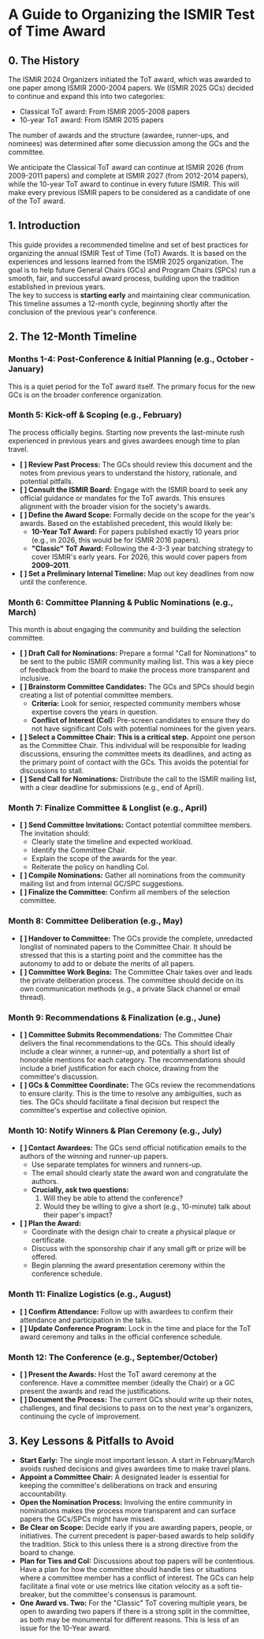 # **A Guide to Organizing the ISMIR Test of Time Award**

## **0\. The History**
The ISMIR 2024 Organizers initiated the ToT award, which was awarded to one paper among ISMIR 2000-2004 papers. We (ISMIR 2025 GCs) decided to continue and expand this into two categories:

 - Classical ToT award: From ISMIR 2005-2008 papers
 - 10-year ToT award: From ISMIR 2015 papers

The number of awards and the structure (awardee, runner-ups, and nominees) was determined after some diecussion among the GCs and the committee.

We anticipate the Classical ToT award can continue at ISMIR 2026 (from 2009-2011 papers) and complete at ISMIR 2027 (from 2012-2014 papers), while the 10-year ToT award to continue in every future ISMIR. This will make every previous ISMIR papers to be considered as a candidate of one of the ToT award. 

## **1\. Introduction**

This guide provides a recommended timeline and set of best practices for organizing the annual ISMIR Test of Time (ToT) Awards. It is based on the experiences and lessons learned from the ISMIR 2025 organization. The goal is to help future General Chairs (GCs) and Program Chairs (SPCs) run a smooth, fair, and successful award process, building upon the tradition established in previous years.  
The key to success is **starting early** and maintaining clear communication. This timeline assumes a 12-month cycle, beginning shortly after the conclusion of the previous year's conference.

## **2\. The 12-Month Timeline**

### **Months 1-4: Post-Conference & Initial Planning (e.g., October \- January)**

This is a quiet period for the ToT award itself. The primary focus for the new GCs is on the broader conference organization.

### **Month 5: Kick-off & Scoping (e.g., February)**

The process officially begins. Starting now prevents the last-minute rush experienced in previous years and gives awardees enough time to plan travel.

* **\[ \] Review Past Process:** The GCs should review this document and the notes from previous years to understand the history, rationale, and potential pitfalls.  
* **\[ \] Consult the ISMIR Board:** Engage with the ISMIR board to seek any official guidance or mandates for the ToT awards. This ensures alignment with the broader vision for the society's awards.  
* **\[ \] Define the Award Scope:** Formally decide on the scope for the year's awards. Based on the established precedent, this would likely be:  
  * **10-Year ToT Award:** For papers published exactly 10 years prior (e.g., in 2026, this would be for ISMIR 2016 papers).  
  * **"Classic" ToT Award:** Following the 4-3-3 year batching strategy to cover ISMIR's early years. For 2026, this would cover papers from **2009–2011**.  
* **\[ \] Set a Preliminary Internal Timeline:** Map out key deadlines from now until the conference.

### **Month 6: Committee Planning & Public Nominations (e.g., March)**

This month is about engaging the community and building the selection committee.

* **\[ \] Draft Call for Nominations:** Prepare a formal "Call for Nominations" to be sent to the public ISMIR community mailing list. This was a key piece of feedback from the board to make the process more transparent and inclusive.  
* **\[ \] Brainstorm Committee Candidates:** The GCs and SPCs should begin creating a list of potential committee members.  
  * **Criteria:** Look for senior, respected community members whose expertise covers the years in question.  
  * **Conflict of Interest (CoI):** Pre-screen candidates to ensure they do not have significant CoIs with potential nominees for the given years.  
* **\[ \] Select a Committee Chair:** **This is a critical step.** Appoint one person as the Committee Chair. This individual will be responsible for leading discussions, ensuring the committee meets its deadlines, and acting as the primary point of contact with the GCs. This avoids the potential for discussions to stall.  
* **\[ \] Send Call for Nominations:** Distribute the call to the ISMIR mailing list, with a clear deadline for submissions (e.g., end of April).

### **Month 7: Finalize Committee & Longlist (e.g., April)**

* **\[ \] Send Committee Invitations:** Contact potential committee members. The invitation should:  
  * Clearly state the timeline and expected workload.  
  * Identify the Committee Chair.  
  * Explain the scope of the awards for the year.  
  * Reiterate the policy on handling CoI.  
* **\[ \] Compile Nominations:** Gather all nominations from the community mailing list and from internal GC/SPC suggestions.  
* **\[ \] Finalize the Committee:** Confirm all members of the selection committee.

### **Month 8: Committee Deliberation (e.g., May)**

* **\[ \] Handover to Committee:** The GCs provide the complete, unredacted longlist of nominated papers to the Committee Chair. It should be stressed that this is a starting point and the committee has the autonomy to add to or debate the merits of all papers.  
* **\[ \] Committee Work Begins:** The Committee Chair takes over and leads the private deliberation process. The committee should decide on its own communication methods (e.g., a private Slack channel or email thread).

### **Month 9: Recommendations & Finalization (e.g., June)**

* **\[ \] Committee Submits Recommendations:** The Committee Chair delivers the final recommendations to the GCs. This should ideally include a clear winner, a runner-up, and potentially a short list of honorable mentions for each category. The recommendations should include a brief justification for each choice, drawing from the committee's discussion.  
* **\[ \] GCs & Committee Coordinate:** The GCs review the recommendations to ensure clarity. This is the time to resolve any ambiguities, such as ties. The GCs should facilitate a final decision but respect the committee's expertise and collective opinion.

### **Month 10: Notify Winners & Plan Ceremony (e.g., July)**

* **\[ \] Contact Awardees:** The GCs send official notification emails to the authors of the winning and runner-up papers.  
  * Use separate templates for winners and runners-up.  
  * The email should clearly state the award won and congratulate the authors.  
  * **Crucially, ask two questions:**  
    1. Will they be able to attend the conference?  
    2. Would they be willing to give a short (e.g., 10-minute) talk about their paper's impact?  
* **\[ \] Plan the Award:**  
  * Coordinate with the design chair to create a physical plaque or certificate.  
  * Discuss with the sponsorship chair if any small gift or prize will be offered.  
  * Begin planning the award presentation ceremony within the conference schedule.

### **Month 11: Finalize Logistics (e.g., August)**

* **\[ \] Confirm Attendance:** Follow up with awardees to confirm their attendance and participation in the talks.  
* **\[ \] Update Conference Program:** Lock in the time and place for the ToT award ceremony and talks in the official conference schedule.

### **Month 12: The Conference (e.g., September/October)**

* **\[ \] Present the Awards:** Host the ToT award ceremony at the conference. Have a committee member (ideally the Chair) or a GC present the awards and read the justifications.  
* **\[ \] Document the Process:** The current GCs should write up their notes, challenges, and final decisions to pass on to the next year's organizers, continuing the cycle of improvement.

## **3\. Key Lessons & Pitfalls to Avoid**

* **Start Early:** The single most important lesson. A start in February/March avoids rushed decisions and gives awardees time to make travel plans.  
* **Appoint a Committee Chair:** A designated leader is essential for keeping the committee's deliberations on track and ensuring accountability.  
* **Open the Nomination Process:** Involving the entire community in nominations makes the process more transparent and can surface papers the GCs/SPCs might have missed.  
* **Be Clear on Scope:** Decide early if you are awarding papers, people, or initiatives. The current precedent is paper-based awards to help solidify the tradition. Stick to this unless there is a strong directive from the board to change.  
* **Plan for Ties and CoI:** Discussions about top papers will be contentious. Have a plan for how the committee should handle ties or situations where a committee member has a conflict of interest. The GCs can help facilitate a final vote or use metrics like citation velocity as a soft tie-breaker, but the committee's consensus is paramount.  
* **One Award vs. Two:** For the "Classic" ToT covering multiple years, be open to awarding two papers if there is a strong split in the committee, as both may be monumental for different reasons. This is less of an issue for the 10-Year award.